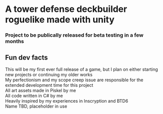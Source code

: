 # A tower defense deckbuilder roguelike made with unity<br/>
### Project to be publically released for beta testing in a few months<br/>


## Fun dev facts
This will be my first ever full release of a game, but I plan on either starting new projects or continuing my older works<br/>
My perfectionism and my scope creep issue are responsible for the extended development time for this project<br/>
All art assets made in Piskel by me<br/>
All code written in C# by me<br/>
Heavily inspired by my experiences in Inscryption and BTD6<br/>
Name TBD, placeholder in use<br/>
